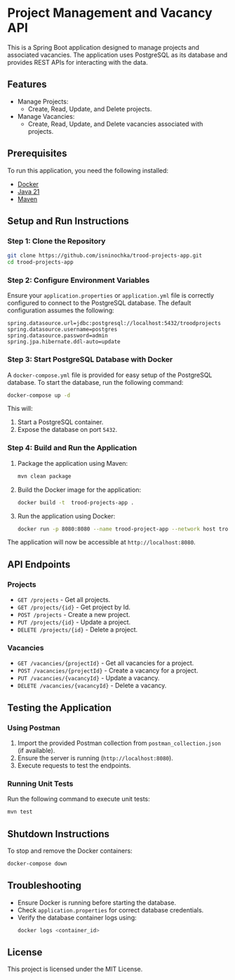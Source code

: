 # Project Management and Vacancy API

This is a Spring Boot application designed to manage projects and associated vacancies. 
The application uses PostgreSQL as its database and provides REST APIs for interacting with the data.

## Features
- Manage Projects:
    - Create, Read, Update, and Delete projects.
- Manage Vacancies:
    - Create, Read, Update, and Delete vacancies associated with projects.

## Prerequisites
To run this application, you need the following installed:
- [Docker](https://www.docker.com/)
- [Java 21](https://jdk.java.net/21/)
- [Maven](https://maven.apache.org/)

## Setup and Run Instructions

### Step 1: Clone the Repository
```bash
git clone https://github.com/isninochka/trood-projects-app.git
cd trood-projects-app
```

### Step 2: Configure Environment Variables
Ensure your `application.properties` or `application.yml` file is correctly configured to connect to the 
PostgreSQL database. The default configuration assumes the following:

```properties
spring.datasource.url=jdbc:postgresql://localhost:5432/troodprojects
spring.datasource.username=postgres
spring.datasource.password=admin
spring.jpa.hibernate.ddl-auto=update
```


### Step 3: Start PostgreSQL Database with Docker
A `docker-compose.yml` file is provided for easy setup of the PostgreSQL database. 
To start the database, run the following command:

```bash
docker-compose up -d
```

This will:
1. Start a PostgreSQL container.
2. Expose the database on port `5432`.

### Step 4: Build and Run the Application
1. Package the application using Maven:
   ```bash
   mvn clean package
   ```

2. Build the Docker image for the application:
   ```bash
   docker build -t  trood-projects-app .
   ```

3. Run the application using Docker:
   ```bash
   docker run -p 8080:8080 --name trood-project-app --network host trood-projects-app
   ```

The application will now be accessible at `http://localhost:8080`.

## API Endpoints

### Projects
- `GET /projects` - Get all projects.
- `GET /projects/{id}` - Get project by Id.
- `POST /projects` - Create a new project.
- `PUT /projects/{id}` - Update a project.
- `DELETE /projects/{id}` - Delete a project.

### Vacancies
- `GET /vacancies/{projectId}` - Get all vacancies for a project.
- `POST /vacancies/{projectId}` - Create a vacancy for a project.
- `PUT /vacancies/{vacancyId}` - Update a vacancy.
- `DELETE /vacancies/{vacancyId}` - Delete a vacancy.

## Testing the Application

### Using Postman
1. Import the provided Postman collection from `postman_collection.json` (if available).
2. Ensure the server is running (`http://localhost:8080`).
3. Execute requests to test the endpoints.

### Running Unit Tests
Run the following command to execute unit tests:
```bash
mvn test
```

## Shutdown Instructions
To stop and remove the Docker containers:
```bash
docker-compose down
```

## Troubleshooting
- Ensure Docker is running before starting the database.
- Check `application.properties` for correct database credentials.
- Verify the database container logs using:
  ```bash
  docker logs <container_id>
  ```

## License
This project is licensed under the MIT License.
